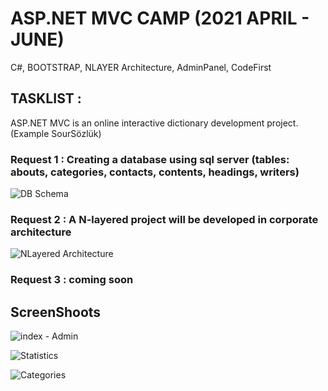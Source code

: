 
#  ASP.NET MVC CAMP (2021 APRIL - JUNE) 

C#, BOOTSTRAP, NLAYER Architecture, AdminPanel, CodeFirst


## TASKLIST :

ASP.NET MVC is an online interactive dictionary development project. (Example SourSözlük)


### Request 1 : Creating a database using sql server (tables: abouts, categories, contacts, contents, headings, writers)

![DB Schema](https://user-images.githubusercontent.com/81612480/118017571-1291be00-b357-11eb-96e3-657707993e4c.JPG)

### Request 2 : A N-layered project will be developed in corporate architecture

![NLayered Architecture](https://user-images.githubusercontent.com/81612480/118017892-6b615680-b357-11eb-8cf0-c9f703f6581c.JPG)

### Request 3 : coming soon



## ScreenShoots

![index - Admin](https://user-images.githubusercontent.com/81612480/118017994-8633cb00-b357-11eb-9dca-6c08fd47b084.JPG)

![Statistics](https://user-images.githubusercontent.com/81612480/118018012-8b911580-b357-11eb-9118-ce0d809f93e4.png)

![Categories](https://user-images.githubusercontent.com/81612480/118018056-951a7d80-b357-11eb-90f2-f8f5e098ad33.JPG)


